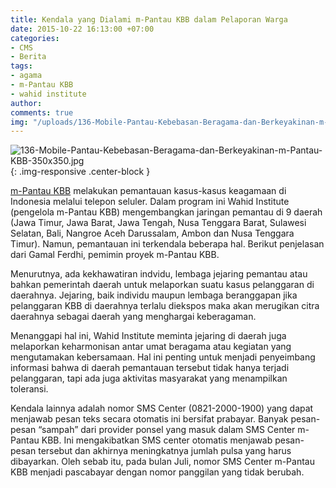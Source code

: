 ```yaml
---
title: Kendala yang Dialami m-Pantau KBB dalam Pelaporan Warga
date: 2015-10-22 16:13:00 +07:00
categories:
- CMS
- Berita
tags:
- agama
- m-Pantau KBB
- wahid institute
author: 
comments: true
img: "/uploads/136-Mobile-Pantau-Kebebasan-Beragama-dan-Berkeyakinan-m-Pantau-KBB-350x350.jpg"
---
```


![136-Mobile-Pantau-Kebebasan-Beragama-dan-Berkeyakinan-m-Pantau-KBB-350x350.jpg](/uploads/136-Mobile-Pantau-Kebebasan-Beragama-dan-Berkeyakinan-m-Pantau-KBB-350x350.jpg){: .img-responsive .center-block }

[m-Pantau KBB](http://wiki.ciptamedia.org/wiki/M-Pantau_Kebebasan_Beragama_dan_Berkeyakinan) melakukan pemantauan kasus-kasus keagamaan di Indonesia melalui telepon seluler. Dalam program ini Wahid Institute (pengelola m-Pantau KBB) mengembangkan jaringan pemantau di 9 daerah (Jawa Timur, Jawa Barat, Jawa Tengah, Nusa Tenggara Barat, Sulawesi Selatan, Bali, Nangroe Aceh Darussalam, Ambon dan Nusa Tenggara Timur). Namun, pemantauan ini terkendala beberapa hal. Berikut penjelasan dari Gamal Ferdhi, pemimin proyek m-Pantau KBB.

Menurutnya, ada kekhawatiran indvidu, lembaga jejaring pemantau atau bahkan pemerintah daerah untuk melaporkan suatu kasus pelanggaran di daerahnya. Jejaring, baik individu maupun lembaga beranggapan jika pelanggaran KBB di daerahnya terlalu diekspos maka akan merugikan citra daerahnya sebagai daerah yang menghargai keberagaman.

Menanggapi hal ini, Wahid Institute meminta jejaring di daerah juga melaporkan keharmonisan antar umat beragama atau kegiatan yang mengutamakan kebersamaan. Hal ini penting untuk menjadi penyeimbang informasi bahwa di daerah pemantauan tersebut tidak hanya terjadi pelanggaran, tapi ada juga aktivitas masyarakat yang menampilkan toleransi.

Kendala lainnya adalah nomor SMS Center (0821-2000-1900) yang dapat menjawab pesan teks secara otomatis ini bersifat prabayar. Banyak pesan-pesan “sampah” dari provider ponsel yang masuk dalam SMS Center m-Pantau KBB. Ini mengakibatkan SMS center otomatis menjawab pesan-pesan tersebut dan akhirnya meningkatnya jumlah pulsa yang harus dibayarkan. Oleh sebab itu, pada bulan Juli, nomor SMS Center m-Pantau KBB menjadi pascabayar dengan nomor panggilan yang tidak berubah.
